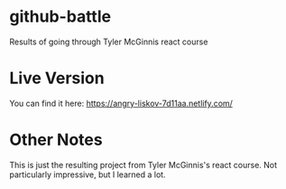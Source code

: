 # github-battle
Results of going through Tyler McGinnis react course 

# Live Version

You can find it here: https://angry-liskov-7d11aa.netlify.com/

# Other Notes

This is just the resulting project from Tyler McGinnis's react course. Not particularly impressive, but I learned a lot.
